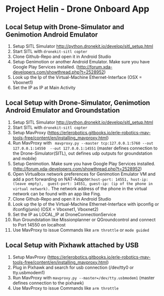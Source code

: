 # Project Helin - Drone Onboard App

## Local Setup with Drone-Simulator and Genimotion Android Emulator

1. Setup SITL Simulator http://python.dronekit.io/develop/sitl_setup.html
2. Start SITL with `dronekit-sitl copter`
3. Clone Github-Repo and open it in Android Studio
4. Setup Genimotion or another Android Emulator. Make sure you have Google Play Services installed. (http://forum.xda-developers.com/showthread.php?t=2528952)
5. Look up the Ip of the Virtual-Machine Ethernet-Interface (OSX = Vboxnet1)
6. Set the IP as IP at Main Activity

## Local Setup with Drone-Simulator, Genimotion Android Emulator and Groundstation

1. Setup SITL Simulator http://python.dronekit.io/develop/sitl_setup.html
2. Start SITL with `dronekit-sitl copter`
3. Setup MavProxy (https://erlerobotics.gitbooks.io/erle-robotics-mav-tools-free/content/en/installing_mavproxy.html)
4. Run MavProxy with ` mavproxy.py --master tcp:127.0.0.1:5760 --out 127.0.0.1:14550  --out 127.0.0.1:14551` (master defines connection to the Drone-Simulator(SITL), out defines udp outputs for groundstation and mobile)
5. Setup Genimotion. Make sure you have Google Play Services installed. (http://forum.xda-developers.com/showthread.php?t=2528952)
6. Open Virtualbox network preferences for Genimotion Emulator VM and add a port forwarding on NAT-Adapter:` host-port: 14551, host-ip: (leave empty),  guest-port: 14551, guest-ip: (ip of the phone in virtual network). ` The network address of the phone in the virtual network can be found with an app like Fing.
7. Clone Github-Repo and open it in Android Studio
8. Look up the Ip of the Virtual-Machine Ethernet-Interface with ipconfig or ifconfig(unix) (OSX = Vboxnet1, Vboxnet2)
9. Set the IP as LOCAL_IP at DroneConnectionService
10. Run Groundstation like Missionplanner or QGroundcontrol and connect to Port 14550 on localhost
11. Use MavProxy to issue Commands like `arm throttle` or `mode guided`

## Local Setup with Pixhawk attached by USB

1. Setup MavProxy (https://erlerobotics.gitbooks.io/erle-robotics-mav-tools-free/content/en/installing_mavproxy.html)
2. Plug in Pixhawk and search for usb connection (/dev/tty0 or tty.usbmodem1)
2. Run MavProxy with `mavproxy.py --master=/dev/tty.usbmodem1` (master defines connection to the pixhawk)
3. Use MavProxy to issue Commands like `arm throttle` 



